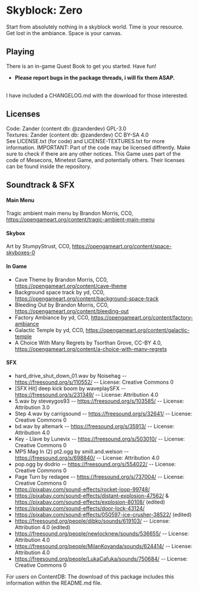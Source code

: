 # Skyblock: Zero
Start from absolutely nothing in a skyblock world. Time is your resource. Get lost in the ambiance. Space is your canvas.<br>

## Playing
There is an in-game Quest Book to get you started. Have fun!<br>
- **Please report bugs in the package threads, i will fix them ASAP.**
<br>
I have included a CHANGELOG.md with the download for those interested.

## Licenses
Code: Zander (content db: @zanderdev) GPL-3.0<br>
Textures: Zander (content db: @zanderdev) CC BY-SA 4.0<br>
See LICENSE.txt (for code) and LICENSE-TEXTURES.txt for more information.
IMPORTANT: Part of the code may be licensed diffrently. Make sure to check if there are any other notices.
This Game uses part of the code of Mesecons, Minetest Game, and potentially others. Their licenses can be found inside the repository.

## Soundtrack & SFX
#### Main Menu
Tragic ambient main menu by Brandon Morris, CC0, https://opengameart.org/content/tragic-ambient-main-menu 

#### Skybox
Art by StumpyStrust, CC0, https://opengameart.org/content/space-skyboxes-0

#### In Game
- Cave Theme by Brandon Morris, CC0, https://opengameart.org/content/cave-theme
- Background space track by yd, CC0, https://opengameart.org/content/background-space-track
- Bleeding Out by Brandon Morris, CC0, https://opengameart.org/content/bleeding-out
- Factory Ambiance by yd, CC0, https://opengameart.org/content/factory-ambiance
- Galactic Temple by yd, CC0, https://opengameart.org/content/galactic-temple
- A Choice With Many Regrets by Tsorthan Grove, CC-BY 4.0, https://opengameart.org/content/a-choice-with-many-regrets

#### SFX
- hard_drive_shut_down_01.wav by Noisehag -- https://freesound.org/s/110552/ -- License: Creative Commons 0
- [SFX Hit] deep kick boom by waveplaySFX -- https://freesound.org/s/231349/ -- License: Attribution 4.0
- 5.wav by steveygos93 -- https://freesound.org/s/103585/ -- License: Attribution 3.0
- Step 4.wav by carrigsound -- https://freesound.org/s/32641/ -- License: Creative Commons 0
- bd.wav by altemark -- https://freesound.org/s/35913/ -- License: Attribution 4.0
- Key - Llave by Lunevix -- https://freesound.org/s/503010/ -- License: Creative Commons 0
- MP5 Mag In (2) pt2.ogg by smill.and.welson -- https://freesound.org/s/698840/ -- License: Attribution 4.0
- pop.ogg by dodrio -- https://freesound.org/s/554022/ -- License: Creative Commons 0
- Page Turn by redagee -- https://freesound.org/s/737004/ -- License: Creative Commons 0
- https://pixabay.com/sound-effects/rocket-loop-99748/
- https://pixabay.com/sound-effects/distant-explosion-47562/ & https://pixabay.com/sound-effects/explosion-80108/ (edited)
- https://pixabay.com/sound-effects/door-lock-43124/
- https://pixabay.com/sound-effects/050597-ice-crusher-38522/ (edited)
- https://freesound.org/people/dibko/sounds/619103/ -- License: Attribution 4.0 (edited)
- https://freesound.org/people/newlocknew/sounds/536655/  -- License: Attribution 4.0
- https://freesound.org/people/MilanKovanda/sounds/624414/  -- License: Attribution 4.0
- https://freesound.org/people/LukaCafuka/sounds/750684/  -- License: Creative Commons 0

For users on ContentDB: The download of this package includes this information within the README.md file.
